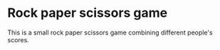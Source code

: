 # Rock paper scissors game
This is a small rock paper scissors game combining different people's scores.